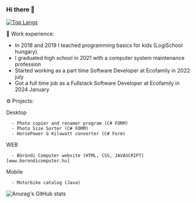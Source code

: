 ### Hi there 👋

[![Top Langs](https://github-readme-stats.vercel.app/api/top-langs/?username=aredarn&layout=compact&show_icons=true&theme=merko)](https://github.com/anuraghazra/github-readme-stats)

💼 Work experience:
  - In 2018 and 2019 I teached programming basics for kids (LogiSchool hungary).
  - I graduated high school in 2021 with a computer system maintenance profession
  - Started working as a part time Software Developer at Ecofamily in 2022 july
  - Got a full time job as a  Fullstack Software Developer at Ecofamily in 2024 January
  
⚙️ Projects:

   Desktop
   
      - Photo copier and renamer program (C# FORM)
      - Photo Size Sorter (C# FORM)
      - HorsePower & Kilowatt converter (C# Form)
      
   WEB
   
      - Böröndi Computer website (HTML, CSS, JAVASCRIPT)  [www.borondicomputer.hu]

  Mobile
  
      - Motorbike catalog (Java)
      

![Anurag's GitHub stats](https://github-readme-stats.vercel.app/api?username=aredarn&show_icons=true&theme=merko) 
